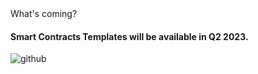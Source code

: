 <section class="py-3 mt-6 mb-5">
  <div class="container">
    <div class="row position-relative overflow-hidden mb-2">
      <div class="col-12">
        <div class="card position-relative shadow-lg bg-primary">
          <div class="card-body px-5 py-6">
            <span class="text-dark text-lg font-weight-bold">What's coming?</span>
            <h4 class="mt-1 text-dark text-4xl font-weight-black col-md-6">Smart Contracts Templates will be available in Q2 2023.</h4>
          </div>
        </div>
        <img src="{{root}}assets/img/smart-contract.png" class="position-absolute w-30 end-3 top-0 mt-sm-n6 d-md-block d-none" alt="github"/>
      </div>
    </div>
  </div>
</section>
